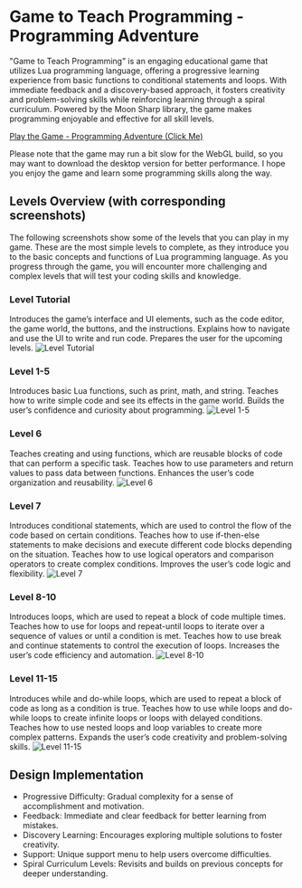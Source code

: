 # Game to Teach Programming - Programming Adventure

"Game to Teach Programming" is an engaging educational game that utilizes Lua programming language, offering a progressive learning experience from basic functions to conditional statements and loops. With immediate feedback and a discovery-based approach, it fosters creativity and problem-solving skills while reinforcing learning through a spiral curriculum. Powered by the Moon Sharp library, the game makes programming enjoyable and effective for all skill levels.

[Play the Game - Programming Adventure (Click Me)](https://youngone1.itch.io/game-to-teach-programming)

Please note that the game may run a bit slow for the WebGL build, so you may want to download the desktop version for better performance. I hope you enjoy the game and learn some programming skills along the way.

## Levels Overview (with corresponding screenshots)

The following screenshots show some of the levels that you can play in my game. These are the most simple levels to complete, as they introduce you to the basic concepts and functions of Lua programming language. As you progress through the game, you will encounter more challenging and complex levels that will test your coding skills and knowledge.

### Level Tutorial
Introduces the game’s interface and UI elements, such as the code editor, the game world, the buttons, and the instructions. Explains how to navigate and use the UI to write and run code. Prepares the user for the upcoming levels.
![Level Tutorial](https://github.com/YoungOnef/Personal-Project/assets/72264732/76e02b36-f7e3-483c-98d1-78e2ddcf3503)

### Level 1-5
Introduces basic Lua functions, such as print, math, and string. Teaches how to write simple code and see its effects in the game world. Builds the user’s confidence and curiosity about programming.
![Level 1-5](https://github.com/YoungOnef/Personal-Project/assets/72264732/a3b494b6-ae39-448f-a743-05ec66828b90)

### Level 6
Teaches creating and using functions, which are reusable blocks of code that can perform a specific task. Teaches how to use parameters and return values to pass data between functions. Enhances the user’s code organization and reusability.
![Level 6](https://github.com/YoungOnef/Personal-Project/assets/72264732/2e7a1499-aa0b-4d62-8486-fdd0e31e3996)

### Level 7
Introduces conditional statements, which are used to control the flow of the code based on certain conditions. Teaches how to use if-then-else statements to make decisions and execute different code blocks depending on the situation. Teaches how to use logical operators and comparison operators to create complex conditions. Improves the user’s code logic and flexibility.
![Level 7](https://github.com/YoungOnef/Personal-Project/assets/72264732/b9c20bb8-4e5b-448f-b339-63b94b670ad4)

### Level 8-10
Introduces loops, which are used to repeat a block of code multiple times. Teaches how to use for loops and repeat-until loops to iterate over a sequence of values or until a condition is met. Teaches how to use break and continue statements to control the execution of loops. Increases the user’s code efficiency and automation.
![Level 8-10](https://github.com/YoungOnef/Personal-Project/assets/72264732/84ee8ae3-983b-4b0a-a8a1-67b7e7b9c3fa)

### Level 11-15
Introduces while and do-while loops, which are used to repeat a block of code as long as a condition is true. Teaches how to use while loops and do-while loops to create infinite loops or loops with delayed conditions. Teaches how to use nested loops and loop variables to create more complex patterns. Expands the user’s code creativity and problem-solving skills.
![Level 11-15](https://github.com/YoungOnef/Personal-Project/assets/72264732/83a7519a-45a9-4363-a62f-c2acde990816)

## Design Implementation

- Progressive Difficulty: Gradual complexity for a sense of accomplishment and motivation.
- Feedback: Immediate and clear feedback for better learning from mistakes.
- Discovery Learning: Encourages exploring multiple solutions to foster creativity.
- Support: Unique support menu to help users overcome difficulties.
- Spiral Curriculum Levels: Revisits and builds on previous concepts for deeper understanding.
